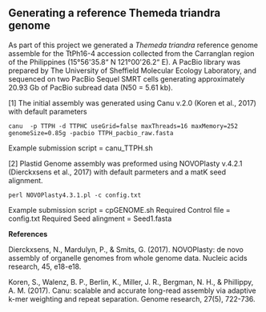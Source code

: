 ## Generating a reference Themeda triandra genome

As part of this project we generated a *Themeda triandra* reference genome assemble for the TtPh16-4 accession collected from the Carranglan region of the Philippines (15°56'35.8“ N  121°00'26.2“ E). A PacBio library was prepared by The University of Sheffield Molecular Ecology Laboratory, and sequenced on two PacBio Sequel SMRT cells generating approximately 20.93 Gb of PacBio subread data (N50 = 5.61 kb).

[1] The initial assembly was generated using Canu v.2.0 (Koren et al., 2017) with default parameters

`canu  -p TTPH -d TTPHC useGrid=false maxThreads=16 maxMemory=252 genomeSize=0.85g -pacbio TTPH_pacbio_raw.fasta`

Example submission script = canu_TTPH.sh

[2] Plastid Genome assembly was preformed using NOVOPlasty v.4.2.1 (Dierckxsens et al., 2017) with default parmeters and a matK seed alignment. 

`perl NOVOPlasty4.3.1.pl -c config.txt`

Example submission script = cpGENOME.sh
        Required Control file = config.txt
        Required Seed alingment = Seed1.fasta 








**References**

Dierckxsens, N., Mardulyn, P., & Smits, G. (2017). NOVOPlasty: de novo assembly of organelle genomes from whole genome data. Nucleic acids research, 45, e18-e18.

Koren, S., Walenz, B. P., Berlin, K., Miller, J. R., Bergman, N. H., & Phillippy, A. M. (2017). Canu: scalable and accurate long-read assembly via adaptive k-mer weighting and repeat separation. Genome research, 27(5), 722-736.
